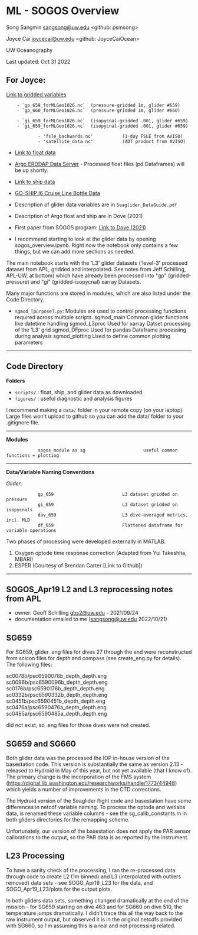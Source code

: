 # ML - SOGOS Overview

Song Sangmin <sangsong@uw.edu> <github: psmsong>

Joyce Cai <joycecai@uw.edu>	<github: JoyceCaiOcean>

UW Oceanography

Last updated: Oct 31 2022


## For Joyce:

[Link to gridded variables](https://uwnetid-my.sharepoint.com/:f:/g/personal/sangsong_uw_edu/Et5YKAWyry5KkSst28_unxsBE3Vc5TCbOGl-3lR4sTvSQQ?email=joycecai%40uw.edu&e=einIE4)

		- `gp_659_forMLGeo1026.nc` 	(pressure-gridded 1m, glider #659)
		- `gp_660_forMLGeo1026.nc`	(pressure-gridded 1m, glider #660)

		- `gi_659_forMLGeo1026.nc`	(isopycnal-gridded .001, glider #659)
		- `gi_659_forMLGeo1026.nc`	(isopycnal-gridded .001, glider #659)

                - 'fsle_backwards.nc'           (1-day FSLE from AVISO)
                - 'satellite_data.nc'           (ADT product from AVISO)

- [Link to float data](https://uwnetid-my.sharepoint.com/:f:/g/personal/sangsong_uw_edu/Es-ESkVfIlpHhpFq7o5LTaoBtqv6pWj6rntxMyXieLEq8A?e=FeRRjs)
- [Argo ERDDAP Data Server](http://www.argodatamgt.org/Access-to-data/ERDDAP-data-server)
            - Processed float files (pd Dataframes) will be up shortly. 


- [Link to ship data](https://uwnetid-my.sharepoint.com/:f:/g/personal/sangsong_uw_edu/ErLtPwS6pdZClgo0Flp9lq8Bz73FRmUlhR2zf329gDH-3w?e=hCzidh)
- [GO-SHIP I6 Cruise Line Bottle Data](https://cchdo.ucsd.edu/)
        
- Description of glider data variables are in `Seaglider_DataGuide.pdf`
- Description of Argo float and ship are in Dove (2021)
- First paper from SOGOS program: [Link to Dove (2021)](https://agupubs.onlinelibrary.wiley.com/doi/10.1029/2021JC017178)


- I recommend starting to look at the glider data by opening sogos_overview.ipynb. 
Right now the notebook only contains a few things, but we can add more sections as needed. 

The main notebook starts with the 'L3' glider datasets ('level-3' processed dataset from APL, gridded and interpolated. See notes from Jeff Schilling, APL-UW, at bottom) which have already been processed into "gp" (gridded-pressure) and "gi" (gridded-isopycnal) xarray Datasets.

Many major functions are stored in modules, which are also listed under the Code Directory.

- `sgmod_[purpose].py`: Modules are used to control processing functions required across multiple scripts.
                sgmod_main              Common glider functions like datetime handling
                sgmod_L3proc            Used for xarray Datset processing of the 'L3' grid
                sgmod_DFproc            Used for pandas Dataframe processing during analysis
                sgmod_plotting          Used to define common plotting parameters



---
## Code Directory

**Folders**

- `scripts/` : float, ship, and glider data as downloaded
- `figures/` : useful diagnostic and analysis figures

I recommend making a `data/` folder in your remote copy (on your laptop).
Large files won't upload to github so you can add the data/ folder to your .gitignore file.

---
**Modules**

                sogos_module as sg                      useful common functions + plotting

---
**Data/Variable Naming Conventions**

*Glider:*    
 
                gp_659                          L3 dataset gridded on pressure
                gi_659                          L3 dataset gridded on isopycnals
                dav_659                         L3 dive-averaged metrics, incl. MLD
                df_659                          Flattened dataframe for variable operations
    
 

Two phases of processing were developed externally in MATLAB.
1. Oxygen optode time response correction (Adapted from Yui Takeshita, MBARI)
2. ESPER (Courtesy of Brendan Carter [Link to Github])

 ---
 ## SOGOS_Apr19 L2 and L3 reprocessing notes from APL

- owner: Geoff Schilling gbs2@uw.edu - 2021/09/24
- documentation emailed to me (sangsong@uw.edu 2022/10/21)

## SG659
For SG659, glider .eng files for dives 27 through the end were reconstructed from scicon files for
depth and compass (see create_eng.py for details).  The following files:

sc0078b/psc6590078b_depth_depth.eng 
sc0096b/psc6590096b_depth_depth.eng 
sc0176b/psc6590176b_depth_depth.eng 
sc0332b/psc6590332b_depth_depth.eng 
sc0451b/psc6590451b_depth_depth.eng 
sc0476a/psc6590476a_depth_depth.eng 
sc0485a/psc6590485a_depth_depth.eng 

did not exist, so .eng files for those dives were not created.

## SG659 and SG660
Both glider data was the processed the IOP in-house version of the basestation
code.  This version is substantially the same as version 2.13 - released to
Hydroid in May of this year, but not yet available (that I know of).  The
primary change is the incorporation of the FMS system
(https://digital.lib.washington.edu/researchworks/handle/1773/44948) which
yields a number of improvements in the CTD corrections. 

The Hydroid version of the Seaglider flight code and basestation have some
differences in netcdf variable naming.  To process the optode and wetlabs data,
is renamed these variable columns - see the sg_calib_constants.m in both
gliders directories for the remapping scheme.

Unfortunately, our version of the basestation does not apply the PAR sensor
calibrations to the output, so the PAR data is as reported by the instrument.

## L23 Processing
To have a sanity check of the processing, I ran the re-processed data through
code to create L2 (1m binned) and L3 (interpolated with outliers removed) data
sets - see SOGO_Apr19_L23 for the data, and SOGO_Apr19_L23/plots for the output
plots. 

In both gliders data sets, something changed dramatically at the end of the
mission - for SG659 starting on dive 463 and for SG660 on dive 510, the
temperature jumps dramatically.  I didn't trace this all the way back to the
raw instrument output, but observed it is in the original netcdfs provided with
SG660, so I'm assuming this is a real and not processing related.

